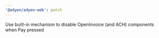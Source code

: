 ```yaml
---
'@adyen/adyen-web': patch
---
```


Use built-in mechanism to disable OpenInvoice (and ACH) components when Pay pressed
